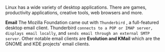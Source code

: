 Linux has a wide variety of desktop applications. There are games, productivity applications, creative tools, web browsers and more.

**Email**
The Mozilla Foundation came out with ```Thunderbird``` , a full-featured desktop email client. Thunderbird ```connects to a POP or IMAP server, displays email locally```, and ```sends email through an external SMTP server```. 
Other notable email clients are **Evolution and KMail** which are the GNOME and KDE projects' email clients.
